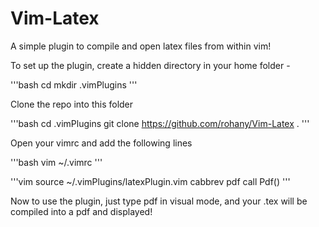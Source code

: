 # Vim-Latex
A simple plugin to compile and open latex files from within vim!

To set up the plugin, create a hidden directory in your home folder - 

'''bash
cd
mkdir .vimPlugins
'''

Clone the repo into this folder

'''bash
cd .vimPlugins
git clone https://github.com/rohany/Vim-Latex .
'''

Open your vimrc and add the following lines

'''bash
vim ~/.vimrc
'''

'''vim
source ~/.vimPlugins/latexPlugin.vim
cabbrev pdf call Pdf()
'''

Now to use the plugin, just type pdf in visual mode, and your .tex will be compiled into a pdf and displayed!


